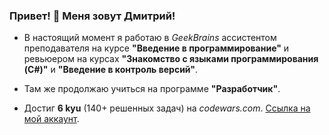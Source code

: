 ### Привет! 👋 Меня зовут Дмитрий!
+ В настоящий момент я работаю в _GeekBrains_ ассистентом преподавателя на курсе **"Введение в программирование"** и ревьюером на курсах **"Знакомство с языками программирования (C#)"** и **"Введение в контроль версий"**.

+ Там же продолжаю учиться на программе **"Разработчик"**.

+ Достиг **6 kyu** (140+ решенных задач) на _codewars.com_. [Ссылка на мой аккаунт](https://www.codewars.com/users/PromathBul/).

<!--
**PromathBul/PromathBul** is a ✨ _special_ ✨ repository because its `README.md` (this file) appears on your GitHub profile.
-->
